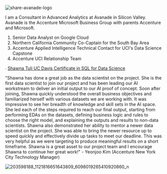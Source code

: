 ![share-avanade-logo](https://user-images.githubusercontent.com/19508013/165650731-5b466aff-f2f9-4f61-94be-dd4294929951.jpg)

I am a Consultant in Advanced Analytics at Avanade in Silicon Valley. Avanade is the Accenture Microsoft Business Group with parents Accenture and Microsoft.

1. Senior Data Analyst on Google Cloud
2. Northern California Community Co-Captain for the South Bay Area
3. Accenture Applied Intelligence Technical Contact for UCI's Data Science Capstone
4. Accenture UCI Relationship Team

∙ [Shawna Tuli UC Davis Certificate in SQL for Data Science](https://www.coursera.org/account/accomplishments/verify/TG58RPJKTBB9?utm_source=link&utm_medium=certificate&utm_content=cert_image&utm_campaign=sharing_cta&utm_product=course)

"Shawna has done a great job as the data scientist on the project. She is the first data scientist to join our project and has been leading our AI workstream to deliver an initial output to our AI proof of concept.
Soon after joining, Shawna quickly understood the overall business objectives and familiarized herself with various datasets we are working with. It was impressive to see her breadth of knowledge and skill sets in the AI space. She led each of the steps required to reach our final output, starting from performing EDAs on the datasets, defining business logic and rules to choose the right model, and explaining the outputs and results to non-data scientists.
Shawna also demonstrated her ability to mentor a newer data scientist on the project. She was able to bring the newer resource up to speed quickly and effectively divide up tasks to meet our deadline. This was very helpful as we were targeting to produce meaningful results on a short timeframe. 
Shawna is a great asset to our project team and I encourage Shawna to continue her great work!" - Yeonjoo Kim (Accenture New York City Technology Manager)

![203598188_1121816651643809_6098019265410920860_n](https://user-images.githubusercontent.com/19508013/132880888-f6fcf3fd-0a60-4a29-a69f-5ba1dc354613.jpeg)
